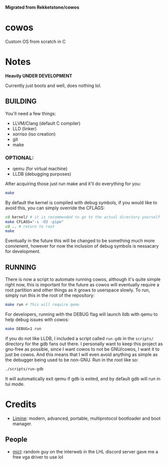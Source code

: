 **Migrated from Rekketstone/cowos**

# cowos
Custom OS from scratch in C

# Notes
**Heavily UNDER DEVELOPMENT**

Currently just boots and well, does nothing lol.

## BUILDING
You'll need a few things:
- LLVM/Clang (default C compiler)
- LLD (linker)
- xorriso (iso creation)
- git
- make

### OPTIONAL:
- qemu (for virtual machine)
- LLDB (debugging purposes)

After acquiring those just run make and it'll do everything for you:
```bash
make
```

By default the kernel is compiled with debug symbols, if you would like to avoid this, you can simply override the CFLAGS:
```bash
cd kernel/ # it is recommended to go to the actual directory yourself
make CFLAGS="-s -O3 -pipe"
cd .. # return to root
make
```
Eventually in the future this will be changed to be something much more convienent, however for now the inclusion of debug symbols is nessacary for development.

## RUNNING
There is now a script to automate running cowos, although it's quite simple right now, this is important for the future as cowos will eventually require a root partition and other things as it grows to userspace slowly. To run, simply run this in the root of the repository:
```bash
make run # This will require qemu
```

For developers, running with the DEBUG flag will launch lldb with qemu to help debug issues with cowos:
```bash
make DEBUG=1 run
```
if you do not like LLDB, I included a script called `run-gdb` in the `scripts/` directory for the gdb fans out there. I personally want to keep this project as gnu-free as possible, since I want cowos to not be GNU/cowos, I want it to just be cowos. And this means that I will even avoid anything as simple as the debugger being used to be non-GNU. Run in the root like so:
```bash
./scripts/run-gdb
```
It will automatically exit qemu if gdb is exited, and by default gdb will run in tui mode.

# Credits
- [Limine](https://github.com/limine-bootloader/limine): modern, advanced, portable, multiprotocol bootloader and boot manager. 

## People
- [micl](https://micl.dev): random guy on the interweb in the LHL discord server gave me a free vga driver to use lol
